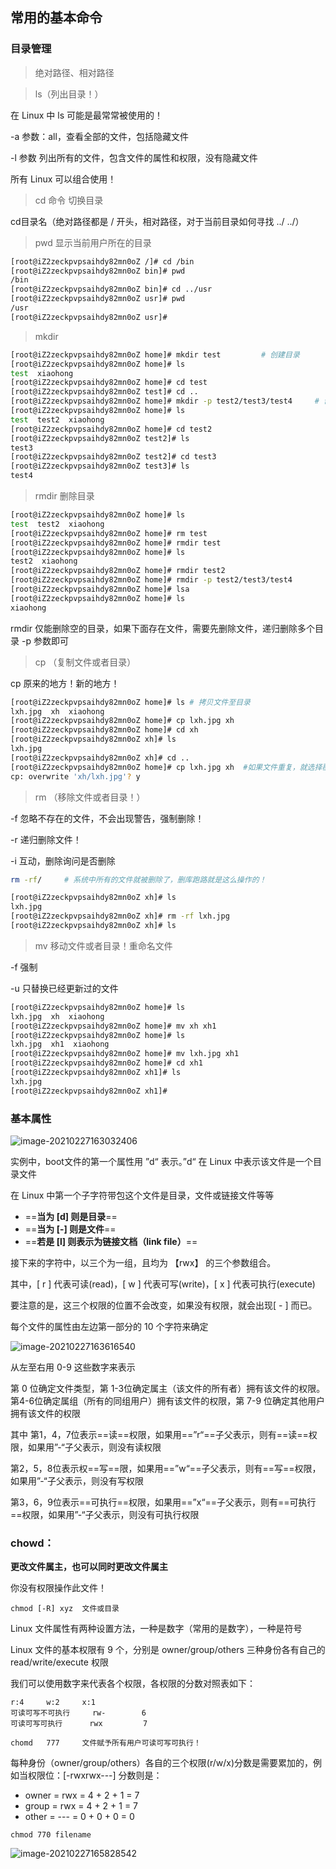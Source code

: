 ## 常用的基本命令

### 目录管理

> 绝对路径、相对路径



> ls（列出目录！）

在 Linux 中 ls 可能是最常常被使用的！

-a 参数：all，查看全部的文件，包括隐藏文件

-l 参数 列出所有的文件，包含文件的属性和权限，没有隐藏文件

所有 Linux 可以组合使用！



> cd 命令 切换目录

cd目录名（绝对路径都是 / 开头，相对路径，对于当前目录如何寻找 ../ ../）



> pwd 显示当前用户所在的目录

```bash
[root@iZ2zeckpvpsaihdy82mn0oZ /]# cd /bin
[root@iZ2zeckpvpsaihdy82mn0oZ bin]# pwd
/bin
[root@iZ2zeckpvpsaihdy82mn0oZ bin]# cd ../usr
[root@iZ2zeckpvpsaihdy82mn0oZ usr]# pwd
/usr
[root@iZ2zeckpvpsaihdy82mn0oZ usr]# 
```



> mkdir

```bash
[root@iZ2zeckpvpsaihdy82mn0oZ home]# mkdir test			# 创建目录
[root@iZ2zeckpvpsaihdy82mn0oZ home]# ls
test  xiaohong
[root@iZ2zeckpvpsaihdy82mn0oZ home]# cd test
[root@iZ2zeckpvpsaihdy82mn0oZ test]# cd ..
[root@iZ2zeckpvpsaihdy82mn0oZ home]# mkdir -p test2/test3/test4		# 创建多级目录
[root@iZ2zeckpvpsaihdy82mn0oZ home]# ls
test  test2  xiaohong
[root@iZ2zeckpvpsaihdy82mn0oZ home]# cd test2
[root@iZ2zeckpvpsaihdy82mn0oZ test2]# ls
test3
[root@iZ2zeckpvpsaihdy82mn0oZ test2]# cd test3
[root@iZ2zeckpvpsaihdy82mn0oZ test3]# ls
test4
```



> rmdir 删除目录

```bash
[root@iZ2zeckpvpsaihdy82mn0oZ home]# ls
test  test2  xiaohong
[root@iZ2zeckpvpsaihdy82mn0oZ home]# rm test
[root@iZ2zeckpvpsaihdy82mn0oZ home]# rmdir test
[root@iZ2zeckpvpsaihdy82mn0oZ home]# ls
test2  xiaohong
[root@iZ2zeckpvpsaihdy82mn0oZ home]# rmdir test2
[root@iZ2zeckpvpsaihdy82mn0oZ home]# rmdir -p test2/test3/test4
[root@iZ2zeckpvpsaihdy82mn0oZ home]# lsa
[root@iZ2zeckpvpsaihdy82mn0oZ home]# ls
xiaohong
```

rmdir 仅能删除空的目录，如果下面存在文件，需要先删除文件，递归删除多个目录 -p 参数即可



> cp （复制文件或者目录）

cp 原来的地方！新的地方！

```bash
[root@iZ2zeckpvpsaihdy82mn0oZ home]# ls	# 拷贝文件至目录
lxh.jpg  xh  xiaohong
[root@iZ2zeckpvpsaihdy82mn0oZ home]# cp lxh.jpg xh
[root@iZ2zeckpvpsaihdy82mn0oZ home]# cd xh
[root@iZ2zeckpvpsaihdy82mn0oZ xh]# ls
lxh.jpg
[root@iZ2zeckpvpsaihdy82mn0oZ xh]# cd ..
[root@iZ2zeckpvpsaihdy82mn0oZ home]# cp lxh.jpg xh	#如果文件重复，就选择覆盖 (y)或者放弃(n)
cp: overwrite 'xh/lxh.jpg'? y
```



> rm （移除文件或者目录！）

-f 忽略不存在的文件，不会出现警告，强制删除！

-r 递归删除文件！

-i 互动，删除询问是否删除

```bash
rm -rf/		# 系统中所有的文件就被删除了，删库跑路就是这么操作的！
```

```bash
[root@iZ2zeckpvpsaihdy82mn0oZ xh]# ls
lxh.jpg
[root@iZ2zeckpvpsaihdy82mn0oZ xh]# rm -rf lxh.jpg
[root@iZ2zeckpvpsaihdy82mn0oZ xh]# ls
```



> mv 移动文件或者目录！重命名文件

-f 强制

-u 只替换已经更新过的文件

```bash
[root@iZ2zeckpvpsaihdy82mn0oZ home]# ls
lxh.jpg  xh  xiaohong
[root@iZ2zeckpvpsaihdy82mn0oZ home]# mv xh xh1
[root@iZ2zeckpvpsaihdy82mn0oZ home]# ls
lxh.jpg  xh1  xiaohong
[root@iZ2zeckpvpsaihdy82mn0oZ home]# mv lxh.jpg xh1
[root@iZ2zeckpvpsaihdy82mn0oZ home]# cd xh1
[root@iZ2zeckpvpsaihdy82mn0oZ xh1]# ls
lxh.jpg
[root@iZ2zeckpvpsaihdy82mn0oZ xh1]#
```



###  基本属性

![image-20210227163032406](C:\Users\李祥鸿\AppData\Roaming\Typora\typora-user-images\image-20210227163032406.png)



实例中，boot文件的第一个属性用 ”d“ 表示。”d“ 在 Linux 中表示该文件是一个目录文件

在 Linux 中第一个子字符带包这个文件是目录，文件或链接文件等等

- ==**当为 [d] 则是目录**==
- ==**当为 [-] 则是文件**==
- ==**若是 [l] 则表示为链接文档（link file）**==



接下来的字符中，以三个为一组，且均为 【rwx】 的三个参数组合。

其中，[ r ] 代表可读(read)，[ w ] 代表可写(write)，[ x ] 代表可执行(execute)

要注意的是，这三个权限的位置不会改变，如果没有权限，就会出现[ - ] 而已。

每个文件的属性由左边第一部分的 10 个字符来确定

![image-20210227163616540](C:\Users\李祥鸿\AppData\Roaming\Typora\typora-user-images\image-20210227163616540.png)

从左至右用 0-9 这些数字来表示

第 0 位确定文件类型，第 1-3位确定属主（该文件的所有者）拥有该文件的权限。第4-6位确定属组（所有的同组用户）拥有该文件的权限，第 7-9 位确定其他用户拥有该文件的权限

其中
第1，4，7位表示==读==权限，如果用==”r“==子父表示，则有==读==权限，如果用”-“子父表示，则没有读权限

第2，5，8位表示权==写==限，如果用==”w“==子父表示，则有==写==权限，如果用”-“子父表示，则没有写权限

第3，6，9位表示==可执行==权限，如果用==”x“==子父表示，则有==可执行==权限，如果用”-“子父表示，则没有可执行权限





### chowd：

**更改文件属主，也可以同时更改文件属主**

你没有权限操作此文件！

```
chmod [-R] xyz	文件或目录
```

Linux 文件属性有两种设置方法，一种是数字（常用的是数字），一种是符号

Linux 文件的基本权限有 9 个，分别是 owner/group/others 三种身份各有自己的 read/write/execute 权限

我们可以使用数字来代表各个权限，各权限的分数对照表如下：

```
r:4		w:2		x:1
可读可写不可执行	 rw-		6
可读可写可执行		 rwx		 7

chomd   777 	文件赋予所有用户可读可写可执行！
```

每种身份（owner/group/others）各自的三个权限(r/w/x)分数是需要累加的，例如当权限位：[-rwxrwx---] 分数则是：

- owner = rwx = 4 + 2 + 1 = 7
- group = rwx = 4 + 2 + 1 = 7
- other = --- = 0 + 0 + 0 = 0

```
chmod 770 filename
```

![image-20210227165828542](C:\Users\李祥鸿\AppData\Roaming\Typora\typora-user-images\image-20210227165828542.png)


